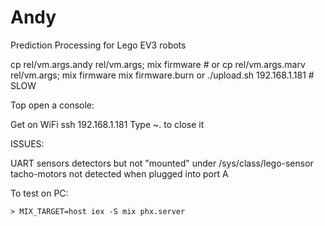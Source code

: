 # Andy

Prediction Processing for Lego EV3 robots

cp rel/vm.args.andy rel/vm.args; mix firmware # or cp rel/vm.args.marv rel/vm.args; mix firmware
mix firmware.burn 
or ./upload.sh 192.168.1.181 # SLOW

Top open a console:

Get on WiFi
ssh 192.168.1.181
Type ~. to close it

ISSUES:

UART sensors detectors but not "mounted" under /sys/class/lego-sensor
tacho-motors not detected when plugged into port A

To test on PC: 

    > MIX_TARGET=host iex -S mix phx.server

